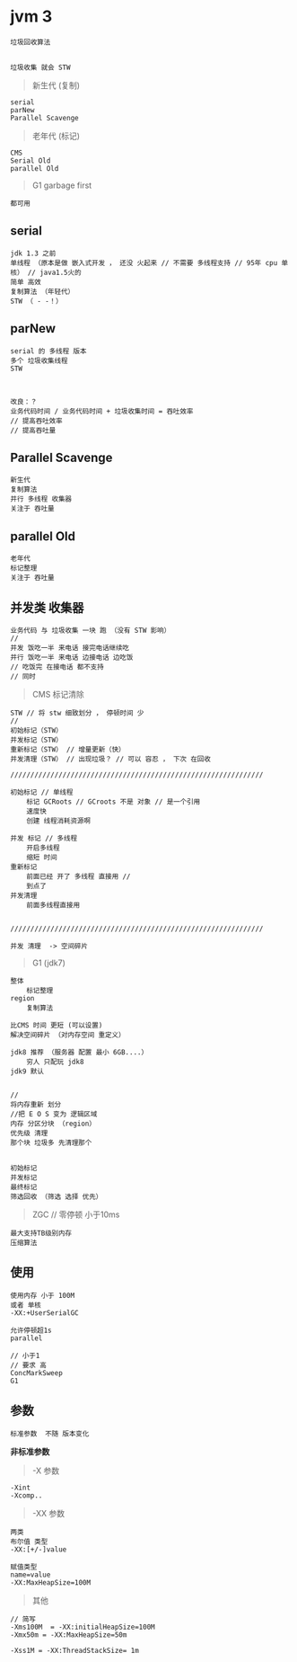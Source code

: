 

# jvm 3 

    垃圾回收算法
    
    
    垃圾收集 就会 STW
    
    

> 新生代 (复制)

    serial             
    parNew
    Parallel Scavenge
    
> 老年代 (标记)

    CMS
    Serial Old
    parallel Old
    
> G1 garbage first

    都可用 
    
    
## serial

    jdk 1.3 之前 
    单线程 （原本是做 嵌入式开发 ， 还没 火起来 // 不需要 多线程支持 // 95年 cpu 单核） // java1.5火的
    简单 高效 
    复制算法 （年轻代） 
    STW （ - -！）
    
## parNew

    serial 的 多线程 版本
    多个 垃圾收集线程 
    STW 
    
    
    
    改良：？
    业务代码时间 / 业务代码时间 + 垃圾收集时间 = 吞吐效率
    // 提高吞吐效率
    // 提高吞吐量
    
    
## Parallel Scavenge

    新生代
    复制算法
    并行 多线程 收集器
    关注于 吞吐量
    
## parallel Old

    老年代
    标记整理
    关注于 吞吐量
    
## 并发类 收集器

    业务代码 与 垃圾收集 一块 跑 （没有 STW 影响）    
    //
    并发 饭吃一半 来电话 接完电话继续吃
    并行 饭吃一半 来电话 边接电话 边吃饭
    // 吃饭完 在接电话 都不支持
    // 同时
    
> CMS 标记清除
    
    STW // 将 stw 细致划分 ， 停顿时间 少
    //
    初始标记（STW）
    并发标记（STW）
    重新标记（STW） // 增量更新（快）
    并发清理（STW） // 出现垃圾？ // 可以 容忍 ， 下次 在回收
    
    ///////////////////////////////////////////////////////////////
    
    初始标记 // 单线程 
        标记 GCRoots // GCroots 不是 对象 // 是一个引用
        速度快
        创建 线程消耗资源啊
    
    并发 标记 // 多线程
        开启多线程
        缩短 时间
    重新标记    
        前面已经 开了 多线程 直接用 // 
        到点了
    并发清理
        前面多线程直接用     
        
        
    ///////////////////////////////////////////////////////////////
    
    并发 清理  -> 空间碎片
    
> G1 (jdk7) 

    整体 
        标记整理
    region
        复制算法    

    比CMS 时间 更短 (可以设置)
    解决空间碎片 （对内存空间 重定义）
    
    jdk8 推荐 （服务器 配置 最小 6GB....）
        穷人 只配玩 jdk8
    jdk9 默认                
    
    
    //
    将内存重新 划分
    //把 E O S 变为 逻辑区域
    内存 分区分块 （region）
    优先级 清理
    那个块 垃圾多 先清理那个
    
    
    初始标记
    并发标记
    最终标记
    筛选回收 （筛选 选择 优先）
    
                
> ZGC // 零停顿 小于10ms

    最大支持TB级别内存
    压缩算法
    
    
    
## 使用

    使用内存 小于 100M
    或者 单核
    -XX:+UserSerialGC
    
    允许停顿超1s
    parallel
    
    // 小于1   
    // 要求 高
    ConcMarkSweep
    G1
    
    
    
    
## 参数

    标准参数  不随 版本变化
    
**非标准参数** 
    
> -X 参数

    -Xint
    -Xcomp..

> -XX 参数

    两类
    布尔值 类型
    -XX:[+/-]value
    
    赋值类型
    name=value
    -XX:MaxHeapSize=100M
    
> 其他
    
    // 简写
    -Xms100M  = -XX:initialHeapSize=100M
    -Xmx50m = -XX:MaxHeapSize=50m
    
    -Xss1M = -XX:ThreadStackSize= 1m
    
    
    